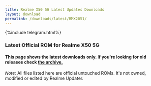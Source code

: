 ```yaml
---
title: Realme X50 5G Latest Updates Downloads
layout: download
permalink: /downloads/latest/RMX2051/
---
```

<script>
    $(document).ready(function () {
        loadLatest("RMX2051");
    });
</script>

{%include telegram.html%}

<div class="col-12 mx-auto">
    <h3 class="title bg-light p-2 rounded">Latest Official ROM for Realme X50 5G</h3>
    <h4>This page shows the latest downloads only. If you're looking for old releases check
        <a href="/downloads/archive/RMX2051/">the archive.</a></h4>
    <p><i>Note: </i>All files listed here are official untouched ROMs.
        It's not owned, modified or edited by Realme Updater.</p>
    <div id="downloads">
    </div>
</div>